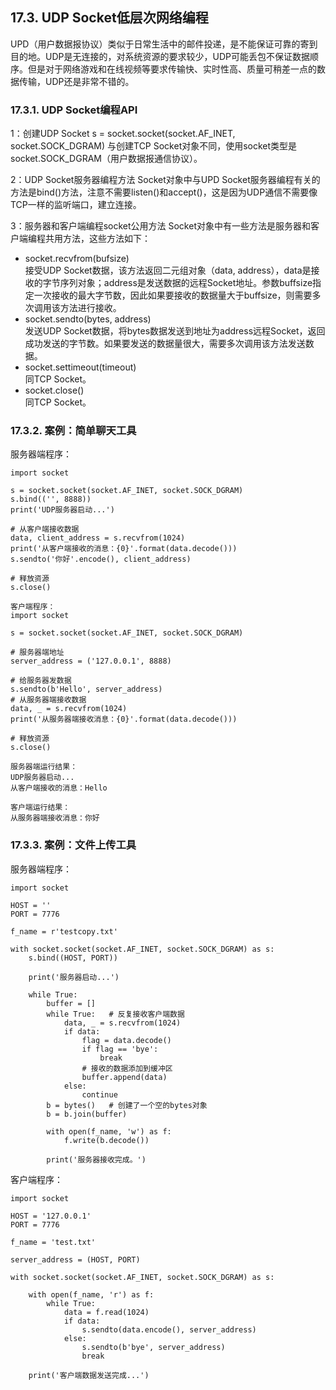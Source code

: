 ## 17.3.	UDP Socket低层次网络编程

UPD（用户数据报协议）类似于日常生活中的邮件投递，是不能保证可靠的寄到目的地。UDP是无连接的，对系统资源的要求较少，UDP可能丢包不保证数据顺序。但是对于网络游戏和在线视频等要求传输快、实时性高、质量可稍差一点的数据传输，UDP还是非常不错的。

### 17.3.1.	UDP Socket编程API

1：创建UDP Socket
s = socket.socket(socket.AF_INET, socket.SOCK_DGRAM)
与创建TCP Socket对象不同，使用socket类型是socket.SOCK_DGRAM（用户数据报通信协议）。

2：UDP Socket服务器编程方法
Socket对象中与UPD Socket服务器编程有关的方法是bind()方法，注意不需要listen()和accept()，这是因为UDP通信不需要像TCP一样的监听端口，建立连接。

3：服务器和客户端编程socket公用方法
Socket对象中有一些方法是服务器和客户端编程共用方法，这些方法如下：
* socket.recvfrom(bufsize)  
接受UDP Socket数据，该方法返回二元组对象（data, address），data是接收的字节序列对象；address是发送数据的远程Socket地址。参数buffsize指定一次接收的最大字节数，因此如果要接收的数据量大于buffsize，则需要多次调用该方法进行接收。
* socket.sendto(bytes, address)  
发送UDP Socket数据，将bytes数据发送到地址为address远程Socket，返回成功发送的字节数。如果要发送的数据量很大，需要多次调用该方法发送数据。
* socket.settimeout(timeout)  
同TCP Socket。
* socket.close()  
同TCP Socket。

### 17.3.2.	案例：简单聊天工具

服务器端程序：

    import socket

	s = socket.socket(socket.AF_INET, socket.SOCK_DGRAM)
	s.bind(('', 8888))
	print('UDP服务器启动...')
	
	# 从客户端接收数据
	data, client_address = s.recvfrom(1024)
	print('从客户端接收的消息：{0}'.format(data.decode()))
	s.sendto('你好'.encode(), client_address)
	
	# 释放资源
	s.close()
	
	客户端程序：
	import socket
	
	s = socket.socket(socket.AF_INET, socket.SOCK_DGRAM)
	
	# 服务器端地址
	server_address = ('127.0.0.1', 8888)
	
	# 给服务器发数据
	s.sendto(b'Hello', server_address)
	# 从服务器端接收数据
	data, _ = s.recvfrom(1024)
	print('从服务器端接收消息：{0}'.format(data.decode()))
	
	# 释放资源
	s.close()

	服务器端运行结果：
	UDP服务器启动...
	从客户端接收的消息：Hello
	
	客户端运行结果：
	从服务器端接收消息：你好

### 17.3.3.	案例：文件上传工具

服务器端程序：

	import socket
	
	HOST = ''
	PORT = 7776
	
	f_name = r'testcopy.txt'
	
	with socket.socket(socket.AF_INET, socket.SOCK_DGRAM) as s:
	    s.bind((HOST, PORT))
	
	    print('服务器启动...')
	
	    while True:
	        buffer = []
	        while True:   # 反复接收客户端数据
	            data, _ = s.recvfrom(1024)
	            if data:
	                flag = data.decode()
	                if flag == 'bye':
	                    break
	                # 接收的数据添加到缓冲区
	                buffer.append(data)
	            else:
	                continue
	        b = bytes()   # 创建了一个空的bytes对象
	        b = b.join(buffer)
	
	        with open(f_name, 'w') as f:
	            f.write(b.decode())
	
	        print('服务器接收完成。')

客户端程序：

	import socket
	
	HOST = '127.0.0.1'
	PORT = 7776
	
	f_name = 'test.txt'
	
	server_address = (HOST, PORT)
	
	with socket.socket(socket.AF_INET, socket.SOCK_DGRAM) as s:
	
	    with open(f_name, 'r') as f:
	        while True:
	            data = f.read(1024)
	            if data:
	                s.sendto(data.encode(), server_address)
	            else:
	                s.sendto(b'bye', server_address)
	                break
	
	    print('客户端数据发送完成...')

